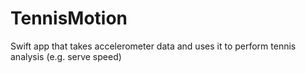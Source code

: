# TennisMotion
Swift app that takes accelerometer data and uses it to perform tennis analysis (e.g. serve speed)
